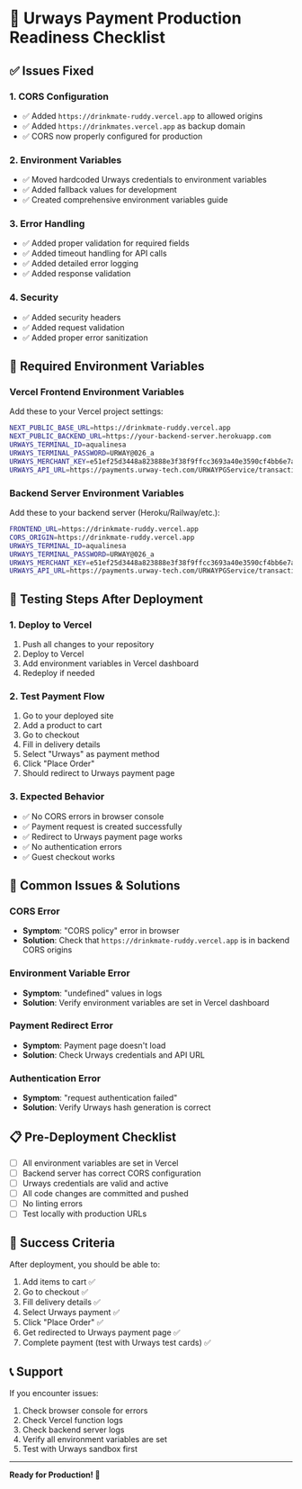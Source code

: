 # 🚀 Urways Payment Production Readiness Checklist

## ✅ Issues Fixed

### **1. CORS Configuration**
- ✅ Added `https://drinkmate-ruddy.vercel.app` to allowed origins
- ✅ Added `https://drinkmates.vercel.app` as backup domain
- ✅ CORS now properly configured for production

### **2. Environment Variables**
- ✅ Moved hardcoded Urways credentials to environment variables
- ✅ Added fallback values for development
- ✅ Created comprehensive environment variables guide

### **3. Error Handling**
- ✅ Added proper validation for required fields
- ✅ Added timeout handling for API calls
- ✅ Added detailed error logging
- ✅ Added response validation

### **4. Security**
- ✅ Added security headers
- ✅ Added request validation
- ✅ Added proper error sanitization

## 🔧 Required Environment Variables

### **Vercel Frontend Environment Variables**
Add these to your Vercel project settings:

```bash
NEXT_PUBLIC_BASE_URL=https://drinkmate-ruddy.vercel.app
NEXT_PUBLIC_BACKEND_URL=https://your-backend-server.herokuapp.com
URWAYS_TERMINAL_ID=aqualinesa
URWAYS_TERMINAL_PASSWORD=URWAY@026_a
URWAYS_MERCHANT_KEY=e51ef25d3448a823888e3f38f9ffcc3693a40e3590cf4bb6e7ac5b352a00f30d
URWAYS_API_URL=https://payments.urway-tech.com/URWAYPGService/transaction/jsonProcess/JSONrequest
```

### **Backend Server Environment Variables**
Add these to your backend server (Heroku/Railway/etc.):

```bash
FRONTEND_URL=https://drinkmate-ruddy.vercel.app
CORS_ORIGIN=https://drinkmate-ruddy.vercel.app
URWAYS_TERMINAL_ID=aqualinesa
URWAYS_TERMINAL_PASSWORD=URWAY@026_a
URWAYS_MERCHANT_KEY=e51ef25d3448a823888e3f38f9ffcc3693a40e3590cf4bb6e7ac5b352a00f30d
URWAYS_API_URL=https://payments.urway-tech.com/URWAYPGService/transaction/jsonProcess/JSONrequest
```

## 🧪 Testing Steps After Deployment

### **1. Deploy to Vercel**
1. Push all changes to your repository
2. Deploy to Vercel
3. Add environment variables in Vercel dashboard
4. Redeploy if needed

### **2. Test Payment Flow**
1. Go to your deployed site
2. Add a product to cart
3. Go to checkout
4. Fill in delivery details
5. Select "Urways" as payment method
6. Click "Place Order"
7. Should redirect to Urways payment page

### **3. Expected Behavior**
- ✅ No CORS errors in browser console
- ✅ Payment request is created successfully
- ✅ Redirect to Urways payment page works
- ✅ No authentication errors
- ✅ Guest checkout works

## 🚨 Common Issues & Solutions

### **CORS Error**
- **Symptom**: "CORS policy" error in browser
- **Solution**: Check that `https://drinkmate-ruddy.vercel.app` is in backend CORS origins

### **Environment Variable Error**
- **Symptom**: "undefined" values in logs
- **Solution**: Verify environment variables are set in Vercel dashboard

### **Payment Redirect Error**
- **Symptom**: Payment page doesn't load
- **Solution**: Check Urways credentials and API URL

### **Authentication Error**
- **Symptom**: "request authentication failed"
- **Solution**: Verify Urways hash generation is correct

## 📋 Pre-Deployment Checklist

- [ ] All environment variables are set in Vercel
- [ ] Backend server has correct CORS configuration
- [ ] Urways credentials are valid and active
- [ ] All code changes are committed and pushed
- [ ] No linting errors
- [ ] Test locally with production URLs

## 🎯 Success Criteria

After deployment, you should be able to:
1. Add items to cart ✅
2. Go to checkout ✅
3. Fill delivery details ✅
4. Select Urways payment ✅
5. Click "Place Order" ✅
6. Get redirected to Urways payment page ✅
7. Complete payment (test with Urways test cards) ✅

## 📞 Support

If you encounter issues:
1. Check browser console for errors
2. Check Vercel function logs
3. Check backend server logs
4. Verify all environment variables are set
5. Test with Urways sandbox first

---

**Ready for Production! 🚀**
